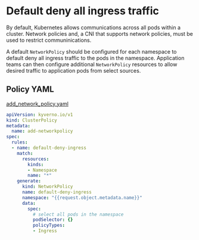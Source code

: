 # Default deny all ingress traffic

By default, Kubernetes allows communications across all pods within a cluster. Network policies and, a CNI that supports network policies, must be used to restrict communinications. 

A default `NetworkPolicy` should be configured for each namespace to default deny all ingress traffic to the pods in the namespace. Application teams can then configure additional `NetworkPolicy` resources to allow desired traffic to application pods from select sources.

## Policy YAML 

[add_network_policy.yaml](best_practices/add_network_policy.yaml)

````yaml
apiVersion: kyverno.io/v1
kind: ClusterPolicy
metadata:
  name: add-networkpolicy
spec:
  rules:
  - name: default-deny-ingress
    match:
      resources: 
        kinds:
        - Namespace
        name: "*"
    generate: 
      kind: NetworkPolicy
      name: default-deny-ingress
      namespace: "{{request.object.metadata.name}}"
      data:
        spec:
          # select all pods in the namespace
          podSelector: {}
          policyTypes: 
          - Ingress

````